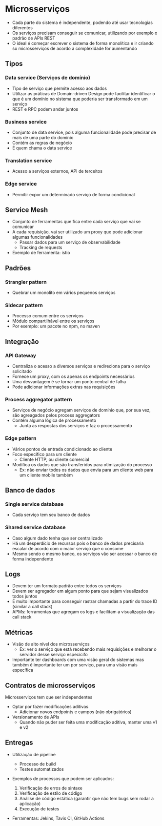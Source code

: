 # Microsserviços
- Cada parte do sistema é independente, podendo até usar tecnologias diferentes
- Os serviços precisam conseguir se comunicar, utilizando por exemplo o padrão de APIs REST
- O ideal é começar escrever o sistema de forma monolítica e ir criando so microsserviços de acordo a complexidade for aumentando

## Tipos
### Data service (Serviços de domínio)
- Tipo de serviço que permite acesso aos dados
- Utilizar as práticas de Domain-driven Design pode facilitar identificar o que é um domínio no sistema que poderia ser transformado em um serviço
- REST e RPC podem andar juntos

### Business service
- Conjunto de data service, pois alguma funcionalidade pode precisar de mais de uma parte do domínio
- Contém as regras de negócio
- É quem chama o data service

### Translation service
- Acesso a serviços externos, API de terceitos

### Edge service
- Permitir expor um determinado serviço de forma condicional

## Service Mesh
- Conjunto de ferramentas que fica entre cada serviço que vai se comunicar
- A cada requisição, vai ser utilizado um proxy que pode adicionar algumas funcionalidades
    - Passar dados para um serviço de observabilidade
    - Tracking de requests
- Exemplo de ferramenta: istio

## Padrões
### Strangler pattern
- Quebrar um monolito em vários pequenos serviços

### Sidecar pattern
- Processo comum entre os serviços
- Módulo compartilhável entre os serviços
- Por exemplo: um pacote no npm, no maven

## Integração 
### API Gateway
- Centraliza o acesso a diversos serviços e redireciona para o serviço solicitado
- Fornece um proxy, com os apenas os endpoints necessários
- Uma desvantagem é se tornar um ponto central de falha
- Pode adicionar informações extras nas requisições

### Process aggregator pattern
- Serviços de negócio agregam serviços de domínio que, por sua vez, são agreagados pelos process aggregators
- Contém alguma lógica de processamento
    - Junta as respostas dos serviços e faz o processamento

### Edge pattern
- Vários pontos de entrada condicionado ao cliente
- Foco específico para um cliente
    - Cliente HTTP, ou cliente comercial
- Modifica os dados que são transferidos para otimização do processo
    - Ex: não enviar todos os dados que envia para um cliente web para um cliente mobile também

## Banco de dados
### Single service database
- Cada serviço tem seu banco de dados

### Shared service database
- Caso algum dado tenha que ser centralizado
- Há um desperdício de recursos pois o banco de dados precisaria escalar de acordo com o maior serviço que o consome
- Mesmo sendo o mesmo banco, os serviços vão ser acessar o banco de forma independente

## Logs
- Devem ter um formato padrão entre todos os serviços
- Devem ser agregador em algum ponto para que sejam visualizados todos juntos
- É muito importante para conseguir rastrar chamadas a partir do trace ID (similar a call stack)
- APMs: ferramentas que agregam os logs e facilitam a visualização das call stack

## Métricas
- Visão de alto nível dos microsserviços
    - Ex: ver o serviço que está recebendo mais requisições e melhorar o servidor desse serviço especícifo
- Importante ter dashboards com uma visão geral do sistemas mas também é importante ter um por serviço, para uma visão mais específica

## Contratos de microsserviços
Microsserviços tem que ser independentes
- Optar por fazer modificações aditivas
    - Adicionar novos endpoints e campos (não obrigatórios)
- Versionamento de APIs
    - Quando não puder ser feita uma modificação aditiva, manter uma v1 e v2

## Entregas
- Utilização de pipeline
    - Processo de build
    - Testes automatizados
- Exemplos de processos que podem ser aplicados:
    1. Verificação de erros de sintaxe
    2. Verificação de estilo de código
    3. Análise de código estática (garantir que não tem bugs sem rodar a aplicação)
    4. Execução de testes 

- Ferramentas: Jekins, Tavis CI, GitHub Actions